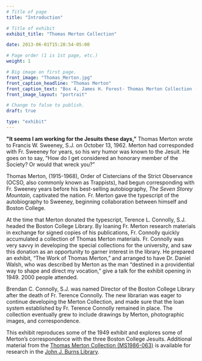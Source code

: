 ```yaml
---
# Title of page
title: "Introduction"

# Title of exhibit
exhibit_title: "Thomas Merton Collection"

date: 2013-06-01T15:28:54-05:00

# Page order (1 is 1st page, etc.)
weight: 1

# Big image on first page.
front_image: "Thomas_Merton.jpg"
front_caption_headline: "Thomas Merton"
front_caption_text: "Box 4, James H. Forest- Thomas Merton Collection (MS1989-021)"
front_image_layout: "portrait"

# Change to false to publish.
draft: true

type: "exhibit"
---
```


**"It seems I am working for the Jesuits these days,”** Thomas Merton wrote to Francis W.  Sweeney, S.J. on October 13, 1962. Merton had corresponded with Fr. Sweeney for years, so his wry humor was known to the Jesuit. He goes on to say, “How do I get considered an honorary member of the Society? Or would that wreck you?”

Thomas Merton, (1915-1968), Order of Cistercians of the Strict Observance (OCSO, also commonly known as Trappists), had begun corresponding with Fr. Sweeney years before his best-selling autobiography, *The Seven Storey Mountain*, captivated the nation. Fr. Merton gave the typescript of the autobiography to Sweeney, beginning collaboration between himself and Boston College.

At the time that Merton donated the typescript, Terence L. Connolly, S.J. headed the Boston College Library. By loaning Fr. Merton research materials in exchange for signed copies of his publications, Fr. Connolly quickly accumulated a collection of Thomas Merton materials. Fr. Connolly was very savvy in developing the special collections for the university, and saw this donation as an opportunity to garner interest in the library. He prepared an exhibit, “The Work of Thomas Merton,” and arranged to have Dr. Daniel Walsh, who was described by Merton as the man “destined in a providential way to shape and direct my vocation,” give a talk for the exhibit opening in 1949. 2000 people attended.

Brendan C. Connolly, S.J.  was named Director of the Boston College Library after the death of Fr. Terence Connolly. The new librarian was eager to continue developing the Merton Collection, and made sure that the loan system established by Fr. Terence Connolly remained in place. The collection eventually grew to include drawings by Merton, photographic images, and correspondence.

This exhibit reproduces some of the 1949 exhibit and explores some of Merton’s correspondence with the three Boston College Jesuits. Additional material from the [Thomas Merton Collection (MS1986-063)](https://bc-primo.hosted.exlibrisgroup.com/primo-explore/fulldisplay?docid=ALMA-BC21313130790001021&context=L&vid=bclib_new&search_scope=bcl&tab=bcl_only&lang=en_US) is available for research in the [John J. Burns Library](https://libguides.bc.edu/burns).
